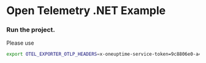 # Open Telemetry .NET Example 

### Run the project. 

Please use 

```bash
export OTEL_EXPORTER_OTLP_HEADERS=x-oneuptime-service-token=9c8806e0-a4aa-11ee-be95-010d5967b068 && dotnet run --urls=http://localhost:7856/
```